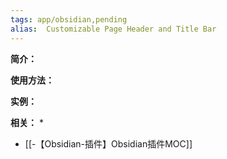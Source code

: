 ```yaml
---
tags: app/obsidian,pending 
alias:  Customizable Page Header and Title Bar
---
```

**简介：**


**使用方法：**


**实例：**


**相关：**
* 
* [[-【Obsidian-插件】Obsidian插件MOC]]